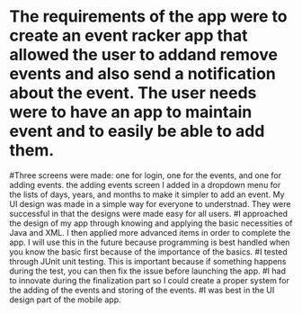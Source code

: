 # The requirements of the app were to create an event racker app that allowed the user to addand remove events and also send a notification about the event. The user needs were to have an app to maintain event and to easily be able to add them.
#Three screens were made: one for login, one for the events, and one for adding events. the adding events screen I added in a dropdown menu for the lists of days, years, and months to make it simpler to add an event. My UI design was made in a simple way for everyone to understnad. They were successful in that the designs were made easy for all users.
#I approached the design of my app through knowing and applying the basic necessities of Java and XML. I then applied more advanced items in order to complete the app. I will use this in the future because programming is best handled when you know the basic first because of the importance of the basics.
#I tested through JUnit unit testing. This is important because if something happens during the test, you can then fix the issue before launching the app.
#I had to innovate during the finalization part so I could create a proper system for the adding of the events and storing of the events.
#I was best in the UI design part of the mobile app.
